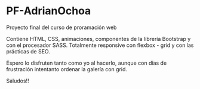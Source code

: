 # PF-AdrianOchoa

Proyecto final del curso de proramación web 

Contiene HTML, CSS, animaciones, componentes de la librería Bootstrap y con el procesador SASS.
Totalmente responsive con flexbox - grid y con las prácticas de SEO.

Espero lo disfruten tanto como yo al hacerlo, aunque con días de frustración intentanto ordenar la galería con grid.

Saludos!!
